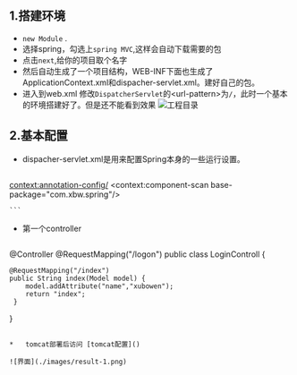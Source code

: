 ## 1.搭建环境
*	`new Module` .
*	选择spring，勾选上`spring MVC`,这样会自动下载需要的包
*	点击`next`,给你的项目取个名字
*	然后自动生成了一个项目结构，WEB-INF下面也生成了ApplicationContext.xml和dispacher-servlet.xml。建好自己的包。
*	进入到web.xml 修改`DispatcherServlet`的&lt;url-pattern&gt;为`/`，此时一个基本的环境搭建好了。但是还不能看到效果
![工程目录](./images/work-dir.png)

## 2.基本配置
*	dispacher-servlet.xml是用来配置Spring本身的一些运行设置。
 	```xml
 	
<?xml version="1.0" encoding="UTF-8"?>
  <beans xmlns="http://www.springframework.org/schema/beans"
       xmlns:xsi="http://www.w3.org/2001/XMLSchema-instance"
       xmlns:context="http://www.springframework.org/schema/context"
       xsi:schemaLocation="
       http://www.springframework.org/schema/beans
       http://www.springframework.org/schema/beans/spring-beans.xsd
       http://www.springframework.org/schema/context 
       http://www.springframework.org/schema/context/spring-context-4.0.xsd">
    <!--启用注解-->
    <context:annotation-config/>
    <!--配置视图-->
    <bean class="org.springframework.web.servlet.view.InternalResourceViewResolver">
        <property name="prefix" value="/jsp/"/>
        <property name="suffix" value=".jsp"/>
    </bean>
    <!--注解扫描的基包-->
    <context:component-scan base-package="com.xbw.spring"/>
  </beans>

 	```
 	

*	第一个controller

	```java
@Controller
@RequestMapping("/logon")
public class LoginControll {

    @RequestMapping("/index")
    public String index(Model model) {
        model.addAttribute("name","xubowen");
        return "index";
     }
}
```

*   tomcat部署后访问 [tomcat配置]()

![界面](./images/result-1.png)
